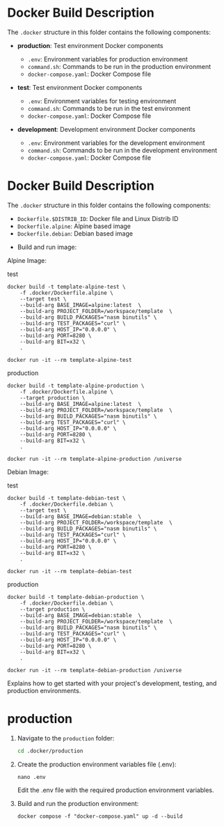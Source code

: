 # Docker Build Description

The `.docker` structure in this folder contains the following components:

- **production**: Test environment Docker components
  - `.env`: Environment variables for production environment
  - `command.sh`: Commands to be run in the production environment
  - `docker-compose.yaml`: Docker Compose file
- **test**: Test environment Docker components

  - `.env`: Environment variables for testing environment
  - `command.sh`: Commands to be run in the test environment
  - `docker-compose.yaml`: Docker Compose file

- **development**: Development environment Docker components
  - `.env`: Environment variables for the development environment
  - `command.sh`: Commands to be run in the development environment
  - `docker-compose.yaml`: Docker Compose file

# Docker Build Description

The `.docker` structure in this folder contains the following components:

- `Dockerfile.$DISTRIB_ID`: Docker file and Linux Distrib ID
- `Dockerfile.alpine`: Alpine based image
- `Dockerfile.debian`: Debian based image

* Build and run image:

Alpine Image:

test

```
docker build -t template-alpine-test \
    -f .docker/Dockerfile.alpine \
    --target test \
    --build-arg BASE_IMAGE=alpine:latest  \
    --build-arg PROJECT_FOLDER=/workspace/template  \
    --build-arg BUILD_PACKAGES="nasm binutils" \
    --build-arg TEST_PACKAGES="curl" \
    --build-arg HOST_IP="0.0.0.0" \
    --build-arg PORT=8280 \
    --build-arg BIT=x32 \
    .

docker run -it --rm template-alpine-test
```

production

```
docker build -t template-alpine-production \
    -f .docker/Dockerfile.alpine \
    --target production \
    --build-arg BASE_IMAGE=alpine:latest  \
    --build-arg PROJECT_FOLDER=/workspace/template  \
    --build-arg BUILD_PACKAGES="nasm binutils" \
    --build-arg TEST_PACKAGES="curl" \
    --build-arg HOST_IP="0.0.0.0" \
    --build-arg PORT=8280 \
    --build-arg BIT=x32 \
    .

docker run -it --rm template-alpine-production /universe
```

Debian Image:

test

```
docker build -t template-debian-test \
    -f .docker/Dockerfile.debian \
    --target test \
    --build-arg BASE_IMAGE=debian:stable  \
    --build-arg PROJECT_FOLDER=/workspace/template  \
    --build-arg BUILD_PACKAGES="nasm binutils" \
    --build-arg TEST_PACKAGES="curl" \
    --build-arg HOST_IP="0.0.0.0" \
    --build-arg PORT=8280 \
    --build-arg BIT=x32 \
    .

docker run -it --rm template-debian-test
```

production

```
docker build -t template-debian-production \
    -f .docker/Dockerfile.debian \
    --target production \
    --build-arg BASE_IMAGE=debian:stable  \
    --build-arg PROJECT_FOLDER=/workspace/template  \
    --build-arg BUILD_PACKAGES="nasm binutils" \
    --build-arg TEST_PACKAGES="curl" \
    --build-arg HOST_IP="0.0.0.0" \
    --build-arg PORT=8280 \
    --build-arg BIT=x32 \
    .

docker run -it --rm template-debian-production /universe
```

Explains how to get started with your project's development, testing, and production environments.

# production

1. Navigate to the `production` folder:
   ```bash
   cd .docker/production
   ```
2. Create the production environment variables file (.env):

   ```
   nano .env
   ```

   Edit the .env file with the required production environment variables.

3. Build and run the production environment:
   ```
   docker compose -f "docker-compose.yaml" up -d --build
   ```
